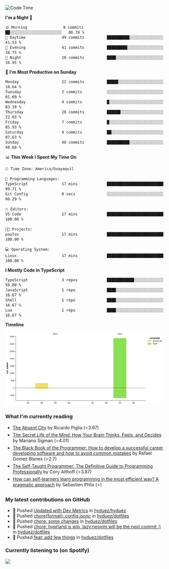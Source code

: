 <!--START_SECTION:waka-->
![Code Time](http://img.shields.io/badge/Code%20Time-237%20hrs%2043%20mins-blue)

**I'm a Night 🦉** 

```text
🌞 Morning                8 commits           ██░░░░░░░░░░░░░░░░░░░░░░░   06.78 % 
🌆 Daytime                49 commits          ██████████░░░░░░░░░░░░░░░   41.53 % 
🌃 Evening                41 commits          █████████░░░░░░░░░░░░░░░░   34.75 % 
🌙 Night                  20 commits          ████░░░░░░░░░░░░░░░░░░░░░   16.95 % 
```
📅 **I'm Most Productive on Sunday** 

```text
Monday                   22 commits          █████░░░░░░░░░░░░░░░░░░░░   18.64 % 
Tuesday                  2 commits           ░░░░░░░░░░░░░░░░░░░░░░░░░   01.69 % 
Wednesday                4 commits           █░░░░░░░░░░░░░░░░░░░░░░░░   03.39 % 
Thursday                 26 commits          ██████░░░░░░░░░░░░░░░░░░░   22.03 % 
Friday                   7 commits           █░░░░░░░░░░░░░░░░░░░░░░░░   05.93 % 
Saturday                 9 commits           ██░░░░░░░░░░░░░░░░░░░░░░░   07.63 % 
Sunday                   48 commits          ██████████░░░░░░░░░░░░░░░   40.68 % 
```


📊 **This Week I Spent My Time On** 

```text
🕑︎ Time Zone: America/Guayaquil

💬 Programming Languages: 
TypeScript               17 mins             █████████████████████████   99.71 % 
Git Config               0 secs              ░░░░░░░░░░░░░░░░░░░░░░░░░   00.29 % 

🔥 Editors: 
VS Code                  17 mins             █████████████████████████   100.00 % 

🐱‍💻 Projects: 
paulov                   17 mins             █████████████████████████   100.00 % 

💻 Operating System: 
Linux                    17 mins             █████████████████████████   100.00 % 
```

**I Mostly Code in TypeScript** 

```text
TypeScript               3 repos             ████████████░░░░░░░░░░░░░   50.00 % 
JavaScript               1 repo              ████░░░░░░░░░░░░░░░░░░░░░   16.67 % 
Shell                    1 repo              ████░░░░░░░░░░░░░░░░░░░░░   16.67 % 
Lua                      1 repo              ████░░░░░░░░░░░░░░░░░░░░░   16.67 % 
```



**Timeline**

![Lines of Code chart](https://raw.githubusercontent.com/hyduez/hyduez/master/assets/bar_graph.png)


<!--END_SECTION:waka-->

### What I'm currently reading
<!-- GOODREADS-LIST:START -->
- [The Absent City](https://www.goodreads.com/review/show/6830799490?utm_medium=api&utm_source=rss) by Ricardo Piglia (⭐️3.97)
- [The Secret Life of the Mind: How Your Brain Thinks, Feels, and Decides](https://www.goodreads.com/review/show/6830795622?utm_medium=api&utm_source=rss) by Mariano Sigman (⭐️4.01)
- [The Black Book of the Programmer: How to develop a successful career developing software and how to avoid common mistakes](https://www.goodreads.com/review/show/6830792107?utm_medium=api&utm_source=rss) by Rafael Gómez Blanes (⭐️2.7)
- [The Self-Taught Programmer: The Definitive Guide to Programming Professionally](https://www.goodreads.com/review/show/6830355685?utm_medium=api&utm_source=rss) by Cory  Althoff (⭐️3.87)
- [How can self-learners learn programming in the most efficient way? A pragmatic approach](https://www.goodreads.com/review/show/6830353251?utm_medium=api&utm_source=rss) by Sebastien Phlix (⭐️)
<!-- GOODREADS-LIST:END -->

### My latest contributions on GitHub
<!--START_SECTION:activity-->
- 🍤 Pushed [Updated with Dev Metrics](https://github.com/hyduez/hyduez/commit/b57624681cc2e9baf0e397b55503f7b425c441a7) in [hyduez/hyduez](https://github.com/hyduez/hyduez)
- 🍤 Pushed [chore(format): config.jsonc](https://github.com/hyduez/dotfiles/commit/b466c3e9e31406596e8e0019578f7e1ae11ac635) in [hyduez/dotfiles](https://github.com/hyduez/dotfiles)
- 🍤 Pushed [chore: some changes](https://github.com/hyduez/dotfiles/commit/9d1e3a026e27209f03941ae6bb187fc4b157c602) in [hyduez/dotfiles](https://github.com/hyduez/dotfiles)
- 🍤 Pushed [chore: hyprland is wip, lazy neovim will be the next commit :)](https://github.com/hyduez/dotfiles/commit/c54274645c6f0c6d7b2f96bb44382f136179b132) in [hyduez/dotfiles](https://github.com/hyduez/dotfiles)
- 🍤 Pushed [feat: add few things](https://github.com/hyduez/dotfiles/commit/4a15a58dff9a8ebad82c9d3cad064295ecfc185d) in [hyduez/dotfiles](https://github.com/hyduez/dotfiles)
<!--END_SECTION:activity-->

### Currently listening to (on Spotify)
<img src="https://spotify-hyduez.vercel.app/api/spotify" width="400em">
